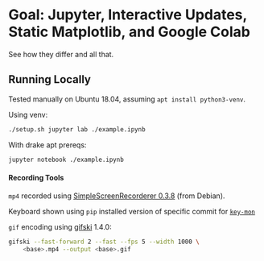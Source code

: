 # Goal: Jupyter, Interactive Updates, Static Matplotlib, and Google Colab

See how they differ and all that.

## Running Locally

Tested manually on Ubuntu 18.04, assuming `apt install python3-venv`.

Using venv:

```sh
./setup.sh jupyter lab ./example.ipynb
```

With drake apt prereqs:

```sh
jupyter notebook ./example.ipynb
```

#### Recording Tools

`mp4` recorded using [SimpleScreenRecorderer 0.3.8](https://github.com/MaartenBaert/ssr/releases/tag/0.3.8) (from Debian).

Keyboard shown using `pip` installed version of specific commit for
[`key-mon`](https://github.com/scottkirkwood/key-mon/tree/3785370d0)

`gif` encoding using [gifski](https://gif.ski) 1.4.0:

```sh
gifski --fast-forward 2 --fast --fps 5 --width 1000 \
    <base>.mp4 --output <base>.gif
```
